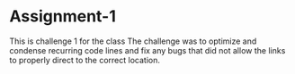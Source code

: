 # Assignment-1
This is challenge 1 for the class
The challenge was to optimize and condense recurring code lines and fix any bugs that did not allow the links to properly direct to the correct location.
